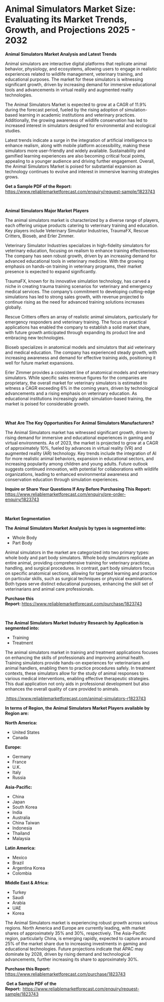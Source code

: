 <p><h1>Animal Simulators Market Size: Evaluating its Market Trends, Growth, and Projections 2025 - 2032</h1></p><p><strong>Animal Simulators Market Analysis and Latest Trends</strong></p>
<p><p>Animal simulators are interactive digital platforms that replicate animal behavior, physiology, and ecosystems, allowing users to engage in realistic experiences related to wildlife management, veterinary training, and educational purposes. The market for these simulators is witnessing significant growth, driven by increasing demand for immersive educational tools and advancements in virtual reality and augmented reality technologies. </p><p>The Animal Simulators Market is expected to grow at a CAGR of 11.9% during the forecast period, fueled by the rising adoption of simulation-based learning in academic institutions and veterinary practices. Additionally, the growing awareness of wildlife conservation has led to increased interest in simulators designed for environmental and ecological studies. </p><p>Latest trends indicate a surge in the integration of artificial intelligence to enhance realism, along with mobile platform accessibility, making these simulators more user-friendly and widely available. Sustainability and gamified learning experiences are also becoming critical focal points, appealing to a younger audience and driving further engagement. Overall, the Animal Simulators Market is poised for substantial expansion as technology continues to evolve and interest in immersive learning strategies grows.</p></p>
<p><strong>Get a Sample PDF of the Report:&nbsp;</strong> <a href="https://www.reliablemarketforecast.com/enquiry/request-sample/1823743?utm_campaign=3089&utm_medium=2&utm_source=Github&utm_content=ia&utm_term=13042025&utm_id=animal-simulators">https://www.reliablemarketforecast.com/enquiry/request-sample/1823743</a></p>
<p>&nbsp;</p>
<p><strong>Animal Simulators Major Market Players</strong></p>
<p><p>The animal simulators market is characterized by a diverse range of players, each offering unique products catering to veterinary training and education. Key players include Veterinary Simulator Industries, TraumaFX, Rescue Critters, Bioseb, and Erler Zimmer.</p><p>Veterinary Simulator Industries specializes in high-fidelity simulators for veterinary education, focusing on realism to enhance training effectiveness. The company has seen robust growth, driven by an increasing demand for advanced educational tools in veterinary medicine. With the growing emphasis on hands-on training in veterinary programs, their market presence is expected to expand significantly.</p><p>TraumaFX, known for its innovative simulation technology, has carved a niche in creating trauma training scenarios for veterinary and emergency medical services. The company’s commitment to developing cutting-edge simulations has led to strong sales growth, with revenue projected to continue rising as the need for advanced training solutions increases globally.</p><p>Rescue Critters offers an array of realistic animal simulators, particularly for emergency responders and veterinary training. The focus on practical applications has enabled the company to establish a solid market share, with future growth anticipated through expanding its product line and embracing new technologies.</p><p>Bioseb specializes in anatomical models and simulators that aid veterinary and medical education. The company has experienced steady growth, with increasing awareness and demand for effective training aids, positioning it well for future market expansions.</p><p>Erler Zimmer provides a consistent line of anatomical models and veterinary simulators. While specific sales revenue figures for the companies are proprietary, the overall market for veterinary simulators is estimated to witness a CAGR exceeding 6% in the coming years, driven by technological advancements and a rising emphasis on veterinary education. As educational institutions increasingly adopt simulation-based training, the market is poised for considerable growth.</p></p>
<p>&nbsp;</p>
<p><strong>What Are The Key Opportunities For Animal Simulators Manufacturers?</strong></p>
<p><p>The Animal Simulators market has witnessed significant growth, driven by rising demand for immersive and educational experiences in gaming and virtual environments. As of 2023, the market is projected to grow at a CAGR of approximately 10%, fueled by advances in virtual reality (VR) and augmented reality (AR) technology. Key trends include the integration of AI for more realistic animal behaviors, expansion in educational sectors, and increasing popularity among children and young adults. Future outlook suggests continued innovation, with potential for collaborations with wildlife organizations, leading to enhanced environmental awareness and conservation education through simulation experiences.</p></p>
<p><strong>Inquire or Share Your Questions If Any Before Purchasing This Report:</strong> <a href="https://www.reliablemarketforecast.com/enquiry/pre-order-enquiry/1823743?utm_campaign=3089&utm_medium=2&utm_source=Github&utm_content=ia&utm_term=13042025&utm_id=animal-simulators">https://www.reliablemarketforecast.com/enquiry/pre-order-enquiry/1823743</a></p>
<p>&nbsp;</p>
<p><strong>Market Segmentation</strong></p>
<p><strong>The Animal Simulators Market Analysis by types is segmented into:</strong></p>
<p><ul><li>Whole Body</li><li>Part Body</li></ul></p>
<p><p>Animal simulators in the market are categorized into two primary types: whole body and part body simulators. Whole body simulators replicate an entire animal, providing comprehensive training for veterinary practices, handling, and surgical procedures. In contrast, part body simulators focus on specific anatomical sections, allowing for targeted learning and practice on particular skills, such as surgical techniques or physical examinations. Both types serve distinct educational purposes, enhancing the skill set of veterinarians and animal care professionals.</p></p>
<p><strong>Purchase this Report:&nbsp;</strong><a href="https://www.reliablemarketforecast.com/purchase/1823743?utm_campaign=3089&utm_medium=2&utm_source=Github&utm_content=ia&utm_term=13042025&utm_id=animal-simulators">https://www.reliablemarketforecast.com/purchase/1823743</a></p>
<p>&nbsp;</p>
<p><strong>The Animal Simulators Market Industry Research by Application is segmented into:</strong></p>
<p><ul><li>Training</li><li>Treatment</li></ul></p>
<p><p>The animal simulators market in training and treatment applications focuses on enhancing the skills of professionals and improving animal health. Training simulators provide hands-on experiences for veterinarians and animal handlers, enabling them to practice procedures safely. In treatment contexts, these simulators allow for the study of animal responses to various medical interventions, enabling effective therapeutic strategies. This dual application not only aids in professional development but also enhances the overall quality of care provided to animals.</p></p>
<p><a href="https://www.reliablemarketforecast.com/animal-simulators-r1823743?utm_campaign=3089&utm_medium=2&utm_source=Github&utm_content=ia&utm_term=13042025&utm_id=animal-simulators">&nbsp;https://www.reliablemarketforecast.com/animal-simulators-r1823743</a></p>
<p><strong>In terms of Region, the Animal Simulators Market Players available by Region are:</strong></p>
<p>
    <p> <strong> North America: </strong>
        <ul>
            <li>United States</li>
            <li>Canada</li>
        </ul>
        </p> 
    <p> <strong> Europe: </strong>
        <ul>
            <li>Germany</li>
            <li>France</li>
            <li>U.K.</li>
            <li>Italy</li>
            <li>Russia</li>
        </ul>
        </p> 
    <p> <strong> Asia-Pacific: </strong>
        <ul>
            <li>China</li>
            <li>Japan</li>
            <li>South Korea</li>
            <li>India</li>
            <li>Australia</li>
            <li>China Taiwan</li>
            <li>Indonesia</li>
            <li>Thailand</li>
            <li>Malaysia</li>
        </ul>
        </p> 
    <p> <strong> Latin America: </strong>
        <ul>
            <li>Mexico</li>
            <li>Brazil</li>
            <li>Argentina Korea</li>
            <li>Colombia</li>
        </ul>
        </p> 
    <p> <strong> Middle East & Africa: </strong>
        <ul>
            <li>Turkey</li>
            <li>Saudi</li>
            <li>Arabia</li>
            <li>UAE</li>
            <li>Korea</li>
        </ul>
    </p>
    </p>
<p><p>The Animal Simulators market is experiencing robust growth across various regions. North America and Europe are currently leading, with market shares of approximately 35% and 30%, respectively. The Asia-Pacific region, particularly China, is emerging rapidly, expected to capture around 25% of the market share due to increasing investments in gaming and educational technologies. Future projections indicate that APAC may dominate by 2028, driven by rising demand and technological advancements, further increasing its share to approximately 30%.</p></p>
<p><strong>Purchase this Report: </strong><a href="https://www.reliablemarketforecast.com/purchase/1823743?utm_campaign=3089&utm_medium=2&utm_source=Github&utm_content=ia&utm_term=13042025&utm_id=animal-simulators">https://www.reliablemarketforecast.com/purchase/1823743</a></p>
<p>&nbsp;<strong>Get a Sample PDF of the Report:&nbsp;&nbsp;</strong><a href="https://www.reliablemarketforecast.com/enquiry/request-sample/1823743?utm_campaign=3089&utm_medium=2&utm_source=Github&utm_content=ia&utm_term=13042025&utm_id=animal-simulators">https://www.reliablemarketforecast.com/enquiry/request-sample/1823743</a></p>
<p><strong></strong></p>
<p><p></p><p></p><p></p></p>